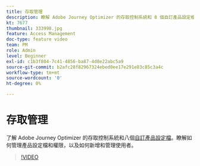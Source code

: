 ```yaml
---
title: 存取管理
description: 瞭解 Adobe Journey Optimizer 的存取控制系統和 8 個自訂產品設定檔。 瞭解如何管理產品設定檔和權限，以及如何新增和管理使用者。
kt: 7677
thumbnail: 333998.jpg
feature: Access Management
doc-type: feature video
team: PM
role: Admin
level: Beginner
exl-id: c1b3f804-7c41-4856-ba87-4d8e22abc5a9
source-git-commit: b2afc28f82967324ebed0ee17e291e83c85c3a4c
workflow-type: tm+mt
source-wordcount: '0'
ht-degree: 0%

---
```


# 存取管理

了解 Adobe Journey Optimizer 的存取控制系統和八個[自訂產品設定檔](https://experienceleague.adobe.com/docs/journey-optimizer/using/administration/ootb-product-profiles.html?lang=zh-Hant)。瞭解如何管理產品設定檔和權限，以及如何新增和管理使用者。

>[!VIDEO](https://video.tv.adobe.com/v/333998?quality=12&learn=on)

